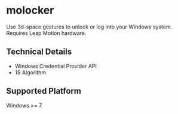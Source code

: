 # molocker

Use 3d-space gestures to unlock or log into your Windows system. Requires Leap Motion hardware. 

## Technical Details

- Windows Credential Provider API
- 1$ Algorithm

## Supported Platform

Windows >= 7

